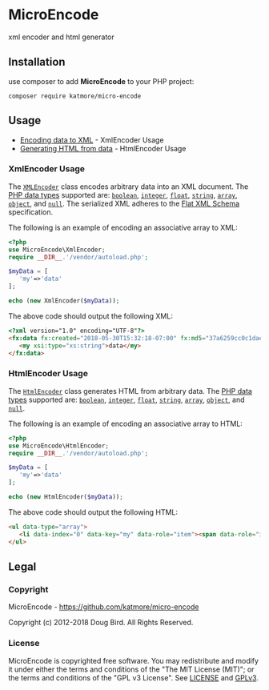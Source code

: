 # MicroEncode
xml encoder and html generator

## Installation
use composer to add **MicroEncode** to your PHP project:
```
composer require katmore/micro-encode
```

## Usage
 * [Encoding data to XML](#xmlencoder-usage) - XmlEncoder Usage
 * [Generating HTML from data](#htmlencoder-usage) - HtmlEncoder Usage

### XmlEncoder Usage
The [`XMLEncoder`](./src/MicroEncode/XmlEncoder.php) class encodes arbitrary data into an XML document. The [PHP data types](http://php.net/manual/en/language.types.intro.php) supported are: [`boolean`](http://php.net/manual/en/language.types.boolean.php), [`integer`](http://php.net/manual/en/language.types.integer.php), [`float`](http://php.net/manual/en/language.types.float.php), [`string`](http://php.net/manual/en/language.types.string.php), [`array`](http://php.net/manual/en/language.types.array.php), [`object`](http://php.net/manual/en/language.types.object.php), and [`null`](http://php.net/manual/en/language.types.null.php). The serialized XML adheres to the [Flat XML Schema](https://github.com/katmore/flat/wiki/xmlns) specification.

The following is an example of encoding an associative array to XML:
```php
<?php
use MicroEncode\XmlEncoder;
require __DIR__.'/vendor/autoload.php';

$myData = [
   'my'=>'data'
];

echo (new XmlEncoder($myData));
```
The above code should output the following XML:
```html
<?xml version="1.0" encoding="UTF-8"?>
<fx:data fx:created="2018-05-30T15:32:18-07:00" fx:md5="37a6259cc0c1dae299a7866489dff0bd" xmlns:xsi="http://www.w3.org/2001/XMLSchema-instance" xmlns:xs="http://www.w3.org/2001/XMLSchema" xmlns:extxs="https://github.com/katmore/flat/wiki/xmlns-extxs" fx:flat-xml-ver="0.2" xmlns:fx="https://github.com/katmore/flat/wiki/xmlns" xmlns="https://github.com/katmore/flat/wiki/xmlns-object" xsi:type="extxs:Hashmap">
   <my xsi:type="xs:string">data</my>
</fx:data>
```

### HtmlEncoder Usage
The [`HtmlEncoder`](./src/MicroEncode/HtmlEncoder.php) class generates HTML from arbitrary data. The [PHP data types](http://php.net/manual/en/language.types.intro.php) supported are: [`boolean`](http://php.net/manual/en/language.types.boolean.php), [`integer`](http://php.net/manual/en/language.types.integer.php), [`float`](http://php.net/manual/en/language.types.float.php), [`string`](http://php.net/manual/en/language.types.string.php), [`array`](http://php.net/manual/en/language.types.array.php), [`object`](http://php.net/manual/en/language.types.object.php), and [`null`](http://php.net/manual/en/language.types.null.php).

The following is an example of encoding an associative array to HTML:
```php
<?php
use MicroEncode\HtmlEncoder;
require __DIR__.'/vendor/autoload.php';

$myData = [
   'my'=>'data'
];

echo (new HtmlEncoder($myData));
```
The above code should output the following HTML:
```html
<ul data-type="array">
   <li data-index="0" data-key="my" data-role="item"><span data-role="item-key">my</span>:&nbsp;<span data-role="item-value" data-type="string">data</span></li><!--/data-item: (my)-->
</ul>
```

## Legal
### Copyright
MicroEncode - https://github.com/katmore/micro-encode

Copyright (c) 2012-2018 Doug Bird. All Rights Reserved.

### License
MicroEncode is copyrighted free software.
You may redistribute and modify it under either the terms and conditions of the
"The MIT License (MIT)"; or the terms and conditions of the "GPL v3 License".
See [LICENSE](https://github.com/katmore/micro-encode/blob/master/LICENSE) and [GPLv3](https://github.com/katmore/micro-encode/blob/master/GPLv3).
